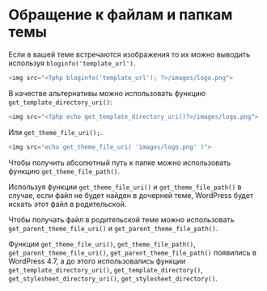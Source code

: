 # Обращение к файлам и папкам темы

Если в вашей теме встречаются изображения то их можно выводить используя `bloginfo('template_url')`.

```php
<img src="<?php bloginfo('template_url'); ?>/images/logo.png">
```

В качестве альтернативы можно использовать функцию `get_template_directory_uri()`:

```php
<img src="<?php echo get_template_directory_uri()?>/images/logo.png">
```

Или `get_theme_file_uri();`.

```php
<img src="echo get_theme_file_uri( 'images/logo.png' )">
```

Чтобы получить абсолютный путь к папке можно использовать функцию `get_theme_file_path()`.

Используя функции `get_theme_file_uri()` и `get_theme_file_path()` в случае, если файл не будет найден в дочерней теме, WordPress будет искать этот файл в родительской.

Чтобы получать файл в родительской теме можно использовать `get_parent_theme_file_uri()` и `get_parent_theme_file_path()`.

Функции `get_theme_file_uri()`, `get_theme_file_path()`, `get_parent_theme_file_uri()`, `get_parent_theme_file_path()` появились в WordPress 4.7, а до этого использовались функции `get_template_directory_uri()`, `get_template_directory()`, `get_stylesheet_directory_uri()`, `get_stylesheet_directory()`.